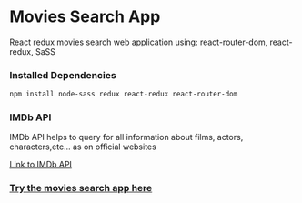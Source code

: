 # Movies Search App

React redux movies search web application using: react-router-dom, react-redux, SaSS

### Installed Dependencies

```sh
npm install node-sass redux react-redux react-router-dom
```

### IMDb API

IMDb API helps to query for all information about films, actors, characters,etc… as on official websites

[Link to IMDb API](https://rapidapi.com/apidojo/api/imdb8)


### [Try the movies search app here](https://themoviessearch.netlify.app/)
